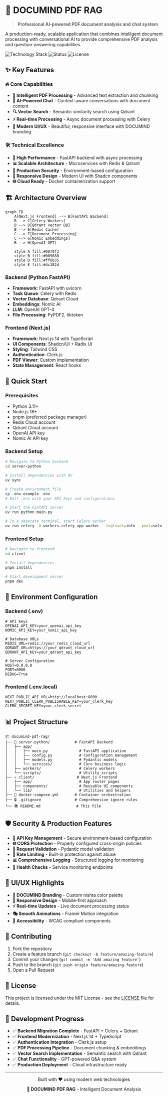 # 🎯 DOCUMIND PDF RAG

> **Professional AI-powered PDF document analysis and chat system**

A production-ready, scalable application that combines intelligent document processing with conversational AI to provide comprehensive PDF analysis and question-answering capabilities.

![Technology Stack](https://img.shields.io/badge/Stack-Python%20%7C%20FastAPI%20%7C%20Next.js%20%7C%20TypeScript-blue)
![Status](https://img.shields.io/badge/Status-Production%20Ready-green)
![License](https://img.shields.io/badge/License-MIT-yellow)

## ✨ **Key Features**

### 🔥 **Core Capabilities**
- **📄 Intelligent PDF Processing** - Advanced text extraction and chunking
- **🤖 AI-Powered Chat** - Context-aware conversations with document content
- **🔍 Vector Search** - Semantic similarity search using Qdrant
- **⚡ Real-time Processing** - Async document processing with Celery
- **🎨 Modern UI/UX** - Beautiful, responsive interface with DOCUMIND branding

### 🛠️ **Technical Excellence**
- **🚀 High Performance** - FastAPI backend with async processing
- **📊 Scalable Architecture** - Microservices with Redis & Qdrant
- **🔐 Production Security** - Environment-based configuration
- **📱 Responsive Design** - Modern UI with Shadcn components
- **🌐 Cloud Ready** - Docker containerization support

## 🏗️ **Architecture Overview**

```mermaid
graph TB
    A[Next.js Frontend] --> B[FastAPI Backend]
    B --> C[Celery Workers]
    B --> D[Qdrant Vector DB]
    B --> E[Redis Cache]
    C --> F[Document Processing]
    C --> G[Nomic Embeddings]
    B --> H[OpenAI GPT]
    
    style A fill:#0070f3
    style B fill:#009688
    style D fill:#ff6b35
    style E fill:#dc382d
```

### **Backend (Python FastAPI)**
- **Framework**: FastAPI with uvicorn
- **Task Queue**: Celery with Redis
- **Vector Database**: Qdrant Cloud
- **Embeddings**: Nomic AI
- **LLM**: OpenAI GPT-4
- **File Processing**: PyPDF2, tiktoken

### **Frontend (Next.js)**
- **Framework**: Next.js 14 with TypeScript
- **UI Components**: Shadcn/UI + Radix UI
- **Styling**: Tailwind CSS
- **Authentication**: Clerk.js
- **PDF Viewer**: Custom implementation
- **State Management**: React hooks

## 🚀 **Quick Start**

### **Prerequisites**
- Python 3.11+
- Node.js 18+
- pnpm (preferred package manager)
- Redis Cloud account
- Qdrant Cloud account
- OpenAI API key
- Nomic AI API key

### **Backend Setup**

```bash
# Navigate to Python backend
cd server-python

# Install dependencies with UV
uv sync

# Create environment file
cp .env.example .env
# Edit .env with your API keys and configurations

# Start the FastAPI server
uv run python main.py

# In a separate terminal, start Celery worker
uv run celery -A workers.celery_app worker --loglevel=info --pool=solo
```

### **Frontend Setup**

```bash
# Navigate to frontend
cd client

# Install dependencies
pnpm install

# Start development server
pnpm dev
```

## 📝 **Environment Configuration**

### **Backend (.env)**
```env
# API Keys
OPENAI_API_KEY=your_openai_api_key
NOMIC_API_KEY=your_nomic_api_key

# Database URLs
REDIS_URL=redis://your_redis_cloud_url
QDRANT_URL=https://your_qdrant_cloud_url
QDRANT_API_KEY=your_qdrant_api_key

# Server Configuration
HOST=0.0.0.0
PORT=8000
DEBUG=True
```

### **Frontend (.env.local)**
```env
NEXT_PUBLIC_API_URL=http://localhost:8000
NEXT_PUBLIC_CLERK_PUBLISHABLE_KEY=your_clerk_key
CLERK_SECRET_KEY=your_clerk_secret
```

## 📊 **Project Structure**

```
📦 documind-pdf-rag/
├── 🐍 server-python/           # FastAPI Backend
│   ├── app/
│   │   ├── main.py              # FastAPI application
│   │   ├── config.py            # Configuration management
│   │   ├── models.py            # Pydantic models
│   │   └── services/            # Core business logic
│   ├── workers/                 # Celery workers
│   └── scripts/                 # Utility scripts
├── ⚛️ client/                   # Next.js Frontend
│   ├── app/                     # App router pages
│   ├── components/              # Reusable UI components
│   └── lib/                     # Utilities and helpers
├── 🐳 docker-compose.yml       # Container orchestration
├── 🔒 .gitignore               # Comprehensive ignore rules
└── 📚 README.md                # This file
```

## 🛡️ **Security & Production Features**

- **🔐 API Key Management** - Secure environment-based configuration
- **🌐 CORS Protection** - Properly configured cross-origin policies
- **📝 Request Validation** - Pydantic model validation
- **🚦 Rate Limiting** - Built-in protection against abuse
- **📊 Comprehensive Logging** - Structured logging for monitoring
- **🔄 Health Checks** - Service monitoring endpoints

## 🎨 **UI/UX Highlights**

- **🎯 DOCUMIND Branding** - Custom nishta color palette
- **📱 Responsive Design** - Mobile-first approach
- **⚡ Real-time Updates** - Live document processing status
- **🎭 Smooth Animations** - Framer Motion integration
- **🔧 Accessibility** - WCAG compliant components

## 🤝 **Contributing**

1. Fork the repository
2. Create a feature branch (`git checkout -b feature/amazing-feature`)
3. Commit your changes (`git commit -m 'Add amazing feature'`)
4. Push to the branch (`git push origin feature/amazing-feature`)
5. Open a Pull Request

## 📄 **License**

This project is licensed under the MIT License - see the [LICENSE](LICENSE) file for details.

## 🎯 **Development Progress**

- ✅ **Backend Migration Complete** - FastAPI + Celery + Qdrant
- ✅ **Frontend Modernization** - Next.js 14 + TypeScript
- ✅ **Authentication Integration** - Clerk.js setup
- ✅ **PDF Processing Pipeline** - Document chunking & embeddings
- ✅ **Vector Search Implementation** - Semantic search with Qdrant
- ✅ **Chat Functionality** - GPT-powered Q&A system
- ✅ **Production Deployment** - Cloud infrastructure ready

---

<div align="center">
  <p>Built with ❤️ using modern web technologies</p>
  <p><strong>🎯 DOCUMIND PDF RAG</strong> - Intelligent Document Analysis</p>
</div>